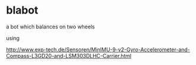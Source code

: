 blabot
======

a bot which balances on two wheels

using 

http://www.exp-tech.de/Sensoren/MinIMU-9-v2-Gyro-Accelerometer-and-Compass-L3GD20-and-LSM303DLHC-Carrier.html
